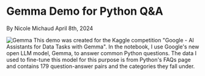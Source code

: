 # Gemma Demo for Python Q&A
By Nicole Michaud
April 8th, 2024

<img src= "Desktop/DS/Gemma_Demo_/download.jpeg" alt = "Gemma">
This demo was created for the Kaggle competition "Google - AI Assistants for Data Tasks with Gemma".
In the notebook, I use Google's new open LLM model, Gemma, to answer common Python questions. 
The data I used to fine-tune this model for this purpose is from Python's FAQs page and contains 179 question-answer pairs and the categories they fall under.

